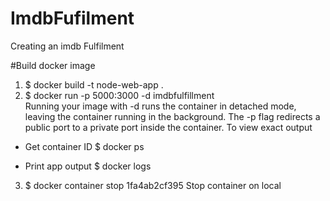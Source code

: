 # ImdbFufilment
Creating an imdb Fulfilment

#Build docker image 
1) $ docker build -t node-web-app .
2) $ docker run -p 5000:3000 -d imdbfulfillment    
Running your image with -d runs the container in detached mode, leaving the container running in the background. The -p flag redirects a public port to a private port inside the container. To view exact output 

- Get container ID
$ docker ps

- Print app output
$ docker logs <container id>

3) $ docker container stop 1fa4ab2cf395 
Stop container on local
